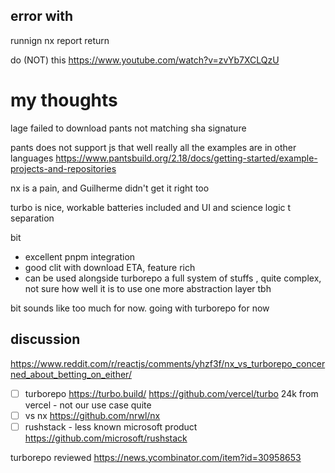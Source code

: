 
## error with 
runnign nx report return 

do (NOT) this
https://www.youtube.com/watch?v=zvYb7XCLQzU


# my thoughts

lage failed to download
pants not matching sha signature

pants does not support js that well really
all the examples are in other languages
<https://www.pantsbuild.org/2.18/docs/getting-started/example-projects-and-repositories>

nx is a pain, and Guilherme didn't get it right too

turbo is nice, workable batteries included and UI and science logic t separation

bit

- excellent pnpm integration
- good clit with download ETA, feature rich
- can be used alongside turborepo
a full system of stuffs , quite complex, not sure how well it is to use
one more abstraction layer tbh

bit sounds like too much for now. going with turborepo for now


## discussion
<https://www.reddit.com/r/reactjs/comments/yhzf3f/nx_vs_turborepo_concerned_about_betting_on_either/>

- [ ] turborepo <https://turbo.build/> <https://github.com/vercel/turbo> 24k from vercel - not our use case quite
- [ ] vs nx <https://github.com/nrwl/nx>
- [ ] rushstack - less known microsoft product <https://github.com/microsoft/rushstack>

turborepo reviewed
<https://news.ycombinator.com/item?id=30958653>
